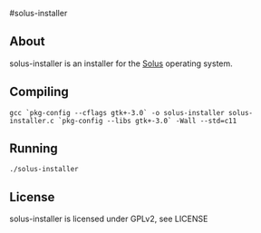 #solus-installer

## About
solus-installer is an installer for the [Solus](https://solus-project.com/) operating system.

## Compiling
```
gcc `pkg-config --cflags gtk+-3.0` -o solus-installer solus-installer.c `pkg-config --libs gtk+-3.0` -Wall --std=c11
```

## Running
```
./solus-installer
```

## License
solus-installer is licensed under GPLv2, see LICENSE
